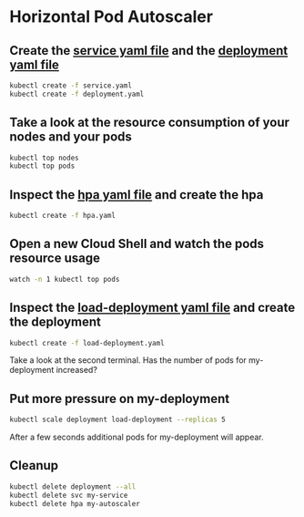 # Horizontal Pod Autoscaler

## Create the [service yaml file](./service.yaml) and the [deployment yaml file](./deployment.yaml)

```bash
kubectl create -f service.yaml
kubectl create -f deployment.yaml
```

## Take a look at the resource consumption of your nodes and your pods

```bash
kubectl top nodes
kubectl top pods
```

## Inspect the [hpa yaml file](./hpa.yaml) and create the hpa

```bash
kubectl create -f hpa.yaml
```

## Open a new Cloud Shell and watch the pods resource usage

```bash
watch -n 1 kubectl top pods
```

## Inspect the [load-deployment yaml file](./load-deployment.yaml) and create the deployment

```bash
kubectl create -f load-deployment.yaml
```

Take a look at the second terminal. Has the number of pods for my-deployment increased?

## Put more pressure on my-deployment

```bash
kubectl scale deployment load-deployment --replicas 5
```

After a few seconds additional pods for my-deployment will appear.

## Cleanup

```bash
kubectl delete deployment --all
kubectl delete svc my-service
kubectl delete hpa my-autoscaler
```
